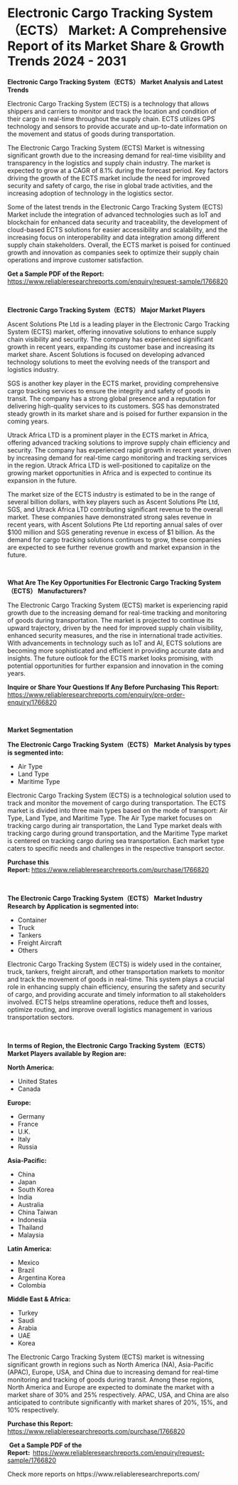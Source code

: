 <p><h1>Electronic Cargo Tracking System（ECTS） Market: A Comprehensive Report of its Market Share & Growth Trends 2024 - 2031</h1></p><p><strong>Electronic Cargo Tracking System（ECTS） Market Analysis and Latest Trends</strong></p>
<p><p>Electronic Cargo Tracking System (ECTS) is a technology that allows shippers and carriers to monitor and track the location and condition of their cargo in real-time throughout the supply chain. ECTS utilizes GPS technology and sensors to provide accurate and up-to-date information on the movement and status of goods during transportation.</p><p>The Electronic Cargo Tracking System (ECTS) Market is witnessing significant growth due to the increasing demand for real-time visibility and transparency in the logistics and supply chain industry. The market is expected to grow at a CAGR of 8.1% during the forecast period. Key factors driving the growth of the ECTS market include the need for improved security and safety of cargo, the rise in global trade activities, and the increasing adoption of technology in the logistics sector.</p><p>Some of the latest trends in the Electronic Cargo Tracking System (ECTS) Market include the integration of advanced technologies such as IoT and blockchain for enhanced data security and traceability, the development of cloud-based ECTS solutions for easier accessibility and scalability, and the increasing focus on interoperability and data integration among different supply chain stakeholders. Overall, the ECTS market is poised for continued growth and innovation as companies seek to optimize their supply chain operations and improve customer satisfaction.</p></p>
<p><strong>Get a Sample PDF of the Report:&nbsp;</strong> <a href="https://www.reliableresearchreports.com/enquiry/request-sample/1766820">https://www.reliableresearchreports.com/enquiry/request-sample/1766820</a></p>
<p>&nbsp;</p>
<p><strong>Electronic Cargo Tracking System（ECTS） Major Market Players</strong></p>
<p><p>Ascent Solutions Pte Ltd is a leading player in the Electronic Cargo Tracking System (ECTS) market, offering innovative solutions to enhance supply chain visibility and security. The company has experienced significant growth in recent years, expanding its customer base and increasing its market share. Ascent Solutions is focused on developing advanced technology solutions to meet the evolving needs of the transport and logistics industry.</p><p>SGS is another key player in the ECTS market, providing comprehensive cargo tracking services to ensure the integrity and safety of goods in transit. The company has a strong global presence and a reputation for delivering high-quality services to its customers. SGS has demonstrated steady growth in its market share and is poised for further expansion in the coming years.</p><p>Utrack Africa LTD is a prominent player in the ECTS market in Africa, offering advanced tracking solutions to improve supply chain efficiency and security. The company has experienced rapid growth in recent years, driven by increasing demand for real-time cargo monitoring and tracking services in the region. Utrack Africa LTD is well-positioned to capitalize on the growing market opportunities in Africa and is expected to continue its expansion in the future.</p><p>The market size of the ECTS industry is estimated to be in the range of several billion dollars, with key players such as Ascent Solutions Pte Ltd, SGS, and Utrack Africa LTD contributing significant revenue to the overall market. These companies have demonstrated strong sales revenue in recent years, with Ascent Solutions Pte Ltd reporting annual sales of over $100 million and SGS generating revenue in excess of $1 billion. As the demand for cargo tracking solutions continues to grow, these companies are expected to see further revenue growth and market expansion in the future.</p></p>
<p>&nbsp;</p>
<p><strong>What Are The Key Opportunities For Electronic Cargo Tracking System（ECTS） Manufacturers?</strong></p>
<p><p>The Electronic Cargo Tracking System (ECTS) market is experiencing rapid growth due to the increasing demand for real-time tracking and monitoring of goods during transportation. The market is projected to continue its upward trajectory, driven by the need for improved supply chain visibility, enhanced security measures, and the rise in international trade activities. With advancements in technology such as IoT and AI, ECTS solutions are becoming more sophisticated and efficient in providing accurate data and insights. The future outlook for the ECTS market looks promising, with potential opportunities for further expansion and innovation in the coming years.</p></p>
<p><strong>Inquire or Share Your Questions If Any Before Purchasing This Report:</strong> <a href="https://www.reliableresearchreports.com/enquiry/pre-order-enquiry/1766820">https://www.reliableresearchreports.com/enquiry/pre-order-enquiry/1766820</a></p>
<p>&nbsp;</p>
<p><strong>Market Segmentation</strong></p>
<p><strong>The Electronic Cargo Tracking System（ECTS） Market Analysis by types is segmented into:</strong></p>
<p><ul><li>Air Type</li><li>Land Type</li><li>Maritime Type</li></ul></p>
<p><p>Electronic Cargo Tracking System (ECTS) is a technological solution used to track and monitor the movement of cargo during transportation. The ECTS market is divided into three main types based on the mode of transport: Air Type, Land Type, and Maritime Type. The Air Type market focuses on tracking cargo during air transportation, the Land Type market deals with tracking cargo during ground transportation, and the Maritime Type market is centered on tracking cargo during sea transportation. Each market type caters to specific needs and challenges in the respective transport sector.</p></p>
<p><strong>Purchase this Report:&nbsp;</strong><a href="https://www.reliableresearchreports.com/purchase/1766820">https://www.reliableresearchreports.com/purchase/1766820</a></p>
<p>&nbsp;</p>
<p><strong>The Electronic Cargo Tracking System（ECTS） Market Industry Research by Application is segmented into:</strong></p>
<p><ul><li>Container</li><li>Truck</li><li>Tankers</li><li>Freight Aircraft</li><li>Others</li></ul></p>
<p><p>Electronic Cargo Tracking System (ECTS) is widely used in the container, truck, tankers, freight aircraft, and other transportation markets to monitor and track the movement of goods in real-time. This system plays a crucial role in enhancing supply chain efficiency, ensuring the safety and security of cargo, and providing accurate and timely information to all stakeholders involved. ECTS helps streamline operations, reduce theft and losses, optimize routing, and improve overall logistics management in various transportation sectors.</p></p>
<p>&nbsp;</p>
<p><strong>In terms of Region, the Electronic Cargo Tracking System（ECTS） Market Players available by Region are:</strong></p>
<p>
    <p> <strong> North America: </strong>
        <ul>
            <li>United States</li>
            <li>Canada</li>
        </ul>
        </p> 
    <p> <strong> Europe: </strong>
        <ul>
            <li>Germany</li>
            <li>France</li>
            <li>U.K.</li>
            <li>Italy</li>
            <li>Russia</li>
        </ul>
        </p> 
    <p> <strong> Asia-Pacific: </strong>
        <ul>
            <li>China</li>
            <li>Japan</li>
            <li>South Korea</li>
            <li>India</li>
            <li>Australia</li>
            <li>China Taiwan</li>
            <li>Indonesia</li>
            <li>Thailand</li>
            <li>Malaysia</li>
        </ul>
        </p> 
    <p> <strong> Latin America: </strong>
        <ul>
            <li>Mexico</li>
            <li>Brazil</li>
            <li>Argentina Korea</li>
            <li>Colombia</li>
        </ul>
        </p> 
    <p> <strong> Middle East & Africa: </strong>
        <ul>
            <li>Turkey</li>
            <li>Saudi</li>
            <li>Arabia</li>
            <li>UAE</li>
            <li>Korea</li>
        </ul>
    </p>
    </p>
<p><p>The Electronic Cargo Tracking System (ECTS) market is witnessing significant growth in regions such as North America (NA), Asia-Pacific (APAC), Europe, USA, and China due to increasing demand for real-time monitoring and tracking of goods during transit. Among these regions, North America and Europe are expected to dominate the market with a market share of 30% and 25% respectively. APAC, USA, and China are also anticipated to contribute significantly with market shares of 20%, 15%, and 10% respectively.</p></p>
<p><strong>Purchase this Report: </strong><a href="https://www.reliableresearchreports.com/purchase/1766820">https://www.reliableresearchreports.com/purchase/1766820</a></p>
<p>&nbsp;<strong>Get a Sample PDF of the Report:&nbsp;&nbsp;</strong><a href="https://www.reliableresearchreports.com/enquiry/request-sample/1766820">https://www.reliableresearchreports.com/enquiry/request-sample/1766820</a></p>
<p><strong></strong></p>
<p>Check more reports on https://www.reliableresearchreports.com/</p>